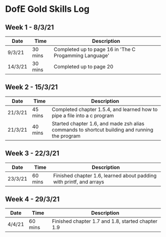 # DofE Gold Skills Log

## Week 1 - 8/3/21
| Date | Time | Description |
|------|------|-------------|
|9/3/21|30 mins|Completed up to page 16 in 'The C Progamming Language'|
|14/3/21|30 mins|Completed up to page 20|

## Week 2 - 15/3/21
| Date | Time | Description |
|------|------|-------------|
|21/3/21|45 mins|Completed chapter 1.5.4, and learned how to pipe a file into a c program|
|21/3/21|40 mins|Started chapter 1.6, and made zsh alias commands to shortcut building and running the program|

## Week 3 - 22/3/21
| Date | Time | Description |
|------|------|-------------|
|23/3/21|60 mins|Finished chapter 1.6, learned about padding with printf, and arrays|

## Week 4 - 29/3/21
| Date | Time | Description |
|------|------|-------------|
|4/4/21|60 mins|Finished chapter 1.7 and 1.8, started chapter 1.9|


